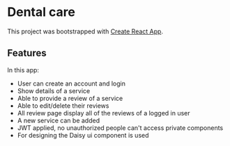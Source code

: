 # Dental care

This project was bootstrapped with [Create React App](https://github.com/facebook/create-react-app).

## Features

In this app: 

- User can create an account and login
- Show details of a service
- Able to provide a review of a service
- Able to edit/delete their reviews
- All review page display all of the reviews of a logged in user
- A new service can be added
- JWT applied, no unauthorized people can't access private components
- For designing the Daisy ui component is used